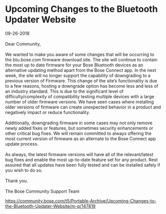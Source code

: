 # Upcoming Changes to the Bluetooth Updater Website
09-26-2018<br>
<br>
Dear Community,<br>
<br>
We wanted to make you aware of some changes that will be occurring to the btu.bose.com firmware download site. The site will continue to contain the most up to date firmware for your Bose Bluetooth devices as an alternative updating method apart from the Bose Connect app. In the next week, the site will no longer support the capability of downgrading to a previous version of Firmware. This change of the site’s functionality is due to a few reasons, hosting a downgrade option has become less and less of an industry standard. This is due to the significant level of difficulty/complexity of compatibility testing multiple devices with a large number of older firmware versions. We have seen cases where installing older versions of firmware can create unexpected behavior in a product and negatively impact or reduce functionality.<br>
<br>
Additionally, downgrading firmware in some cases may not only remove newly added fixes or features, but sometimes security enhancements or other critical bug fixes. We will remain committed to always offering the most current version of firmware as an alternate to the Bose Connect app update process.<br>
<br>
As always, the latest firmware versions will have all of the relevant/latest bug fixes and enable the most up-to-date feature set for any product. Rest assured that all updates have been fully tested and can be installed safely if you wish to do so.<br>
<br>
Thank you.<br>
<br>
The Bose Community Support Team<br>

https://community.bose.com/t5/Portable-Archive/Upcoming-Changes-to-the-Bluetooth-Updater-Website/m-p/147819
